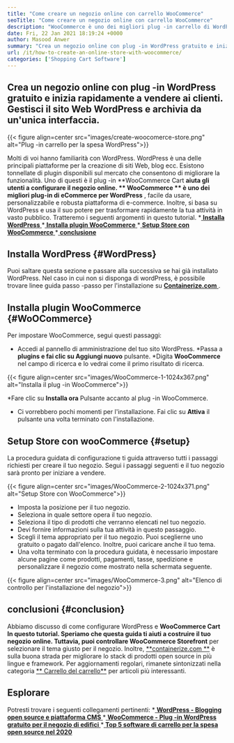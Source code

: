 ```yaml
---
title: "Come creare un negozio online con carrello WooCommerce" 
seoTitle: "Come creare un negozio online con carrello WooCommerce" 
description: "WooCommerce è uno dei migliori plug -in carrello di WordPress per creare un negozio online. Aiuta le aziende ad espandere gli affari su larga scala." 
date: Fri, 22 Jan 2021 18:19:24 +0000
author: Masood Anwer
summary: "Crea un negozio online con plug -in WordPress gratuito e inizia rapidamente a vendere ai clienti. Gestisci il sito Web WordPress e archivia da un'unica interfaccia." 
url: /it/how-to-create-an-online-store-with-woocommerce/
categories: ['Shopping Cart Software']
---
```


## Crea un negozio online con plug -in WordPress gratuito e inizia rapidamente a vendere ai clienti. Gestisci il sito Web WordPress e archivia da un'unica interfaccia.

{{< figure align=center src="images/create-woocomerce-store.png" alt="Plug -in carrello per la spesa WordPress">}}

Molti di voi hanno familiarità con WordPress. WordPress è una delle principali piattaforme per la creazione di siti Web, blog ecc. Esistono tonnellate di plugin disponibili sul mercato che consentono di migliorare la funzionalità. Uno di questi è il plug -in **WooCommerce Cart  **aiuta gli utenti a configurare il negozio online. **  WooCommerce ** è uno dei migliori plug-in di eCommerce per WordPress** , facile da usare, personalizzabile e robusta piattaforma di e-commerce. Inoltre, si basa su WordPress e usa il suo potere per trasformare rapidamente la tua attività in vasto pubblico.
Tratteremo i seguenti argomenti in questo tutorial.
  *[ **Installa WordPress** ][1]
  *[ **Installa plugin WooCommerce** ][2]
  *[ **Setup Store con WooCommerce** ][3]
  *[ **conclusione** ][4]

## Installa WordPress   {#WordPress}
Puoi saltare questa sezione e passare alla successiva se hai già installato WordPress. Nel caso in cui non si disponga di wordPress, è possibile trovare linee guida passo -passo per l'installazione su [ **Containerize.com** ][5].

## Installa plugin WooCommerce   {#WoOCommerce}
Per impostare WooCommerce, segui questi passaggi:
  * Accedi al pannello di amministrazione del tuo sito WordPress.
  *Passa a **plugins  **e fai clic su**   Aggiungi nuovo** pulsante.
  *Digita  **WooCommerce**  nel campo di ricerca e lo vedrai come il primo risultato di ricerca.

{{< figure align=center src="images/WooCommerce-1-1024x367.png" alt="Installa il plug -in WooCommerce">}}

  *Fare clic su  **Installa ora**  Pulsante accanto al plug -in WooCommerce.
  * Ci vorrebbero pochi momenti per l'installazione. Fai clic su  **Attiva**  il pulsante una volta terminato con l'installazione.

## Setup Store con wooCommerce   {#setup}
La procedura guidata di configurazione ti guida attraverso tutti i passaggi richiesti per creare il tuo negozio. Segui i passaggi seguenti e il tuo negozio sarà pronto per iniziare a vendere.

{{< figure align=center src="images/WooCommerce-2-1024x371.png" alt="Setup Store con WooCommerce">}}

  * Imposta la posizione per il tuo negozio.
  * Seleziona in quale settore opera il tuo negozio.
  * Seleziona il tipo di prodotti che verranno elencati nel tuo negozio.
  * Devi fornire informazioni sulla tua attività in questo passaggio.
  * Scegli il tema appropriato per il tuo negozio. Puoi sceglierne uno gratuito o pagato dall'elenco. Inoltre, puoi caricare anche il tuo tema.
  * Una volta terminato con la procedura guidata, è necessario impostare alcune pagine come prodotti, pagamenti, tasse, spedizione e personalizzare il negozio come mostrato nella schermata seguente.

{{< figure align=center src="images/WooCommerce-3.png" alt="Elenco di controllo per l'installazione del negozio">}}


## conclusioni   {#conclusion}
Abbiamo discusso di come configurare WordPress e **WooCommerce Cart  **In questo tutorial. Speriamo che questa guida ti aiuti a costruire il tuo negozio online. Tuttavia, puoi controllare**   WooCommerce Storefront** per selezionare il tema giusto per il negozio.
Inoltre, [**containerize.com **][6] è sulla buona strada per migliorare lo stack di prodotti open source in più lingue e framework. Per aggiornamenti regolari, rimanete sintonizzati nella categoria [**  Carrello del carrello**][7] per articoli più interessanti.

## Esplorare
Potresti trovare i seguenti collegamenti pertinenti:
  *[ **WordPress - Blogging open source e piattaforma CMS** ][5]
  *[ **WooCommerce - Plug -in WordPress gratuito per il negozio di edifici** ][8]
  *[ **Top 5 software di carrello per la spesa open source nel 2020** ][9]

  
[1]: #WordPress
[2]: #WooCommerce
[3]: #Setup
[4]: #Conclusion
[5]: https://products.containerize.com/blogging/wordpress
[6]: https://containerize.com
[7]: https://blog.containerize.com/category/shopping-cart-software/
[8]: https://products.containerize.com/ecommerce/woocommerce
[9]: https://blog.containerize.com/2020/11/27/top-5-open-source-shopping-cart-software-in-2020/
